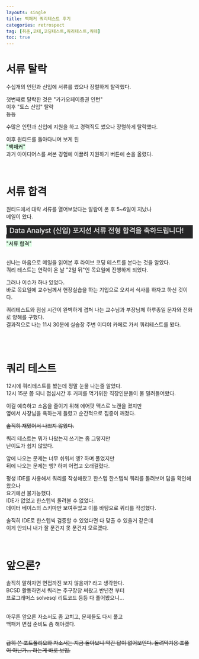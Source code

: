 ```yaml
---
layouts: single
title: 백패커 쿼리테스트 후기
categories: retrospect
tag: [취준,코테,코딩테스트,쿼리테스트,쿼테]
toc: true
---
```

# 서류 탈락

수십개의 인턴과 신입에 서류를 썼으나 장렬하게 탈락했다. 

첫번째로 탈락한 것은 "카카오페이증권 인턴"   
이후 "토스 신입" 탈락    
등등   
   
수많은 인턴과 신입에 지원을 하고 경력직도 썼으나 장렬하게 탈락했다.    
   
이후 원티드를 돌아다니며 보게 된    
<mark style='background-color: #dcffe4'>"백패커"</mark>   
과거 아이디어스를 써본 경험에 이끌려 지원하기 버튼에 손을 올렸다.    


<br>

 
# 서류 합격 

원티드에서 대략 서류를 열어보았다는 알람이 온 후 5~6일이 지났나    
메일이 왔다.    

![Image](/images/2025-01-11-백패커-쿼리테스트-후기/2025-01-12-00-05-27.png)
<Br>
<mark style='background-color: #dcffe4'>"서류 합격"</mark>   
   <br>


신나는 마음으로 메일을 읽어본 후 라이브 코딩 테스트를 본다는 것을 알았다.    
쿼리 테스트는 연락이 온 날 "2일 뒤"인 목요일에 진행하게 되었다.    
   
그러나 이슈가 하나 있었다.    
바로 목요일에 교수님께서 현장실습을 하는 기업으로 오셔서 식사를 하자고 하신 것이다.    
   
쿼리테스트와 점심 시간이 완벽하게 겹쳐 나는 교수님과 부장님께 하루종일 문자와 전화로 양해를 구했다.    
결과적으로 나는 11시 30분에 실습장 주변 이디야 카페로 가서 쿼리테스트를 봤다.    
   

<br>
<br>

# 쿼리 테스트
12시에 쿼리테스트를 봤는데 정말 눈물 나는줄 알았다.    
12시 15분 쯤 되니 점심시간 후 커피를 먹기위한 직장인분들이 물 밀려들어왔다.   
    
이걸 예측하고 소음을 줄이기 위해 에어팟 맥스로 노캔을 켰지만   
옆에서 사장님을 욕하는게 들렸고 순간적으로 집중이 깨졌다.     
    
~~솔직히 재밌어서 나쁘지 않았다.~~
   
쿼리 테스트는 뭐가 나왔는지 쓰기는 좀 그렇지만    
난이도가 쉽지 않았다.     
    
앞에 나오는 문제는 너무 쉬워서 엥? 하며 풀었지만     
뒤에 나오는 문제는 엥? 하며 어렵고 오래걸렸다.     
    
    
평생 IDE를 사용해서 쿼리를 작성해왔고 한스텝 한스텝씩 쿼리를 돌려보며 답을 확인해왔으나     
요기에선 불가능했다.     
IDE가 없었고 한스텝씩 돌려볼 수 없었다.     
데이터 베이스의 스키마만 보여주었고 이를 바탕으로 쿼리를 작성했다.     
     
     
솔직히 IDE로 한스텝씩 검증할 수 있었다면 다 맞출 수 있을거 같은데     
이게 안되니 내가 잘 푼건지 못 푼건지 모르겠다.      
      
     
 <br>
 
# 앞으론? 
     
솔직히 말하자면 면접까진 보지 않을까? 라고 생각한다.      
BCSD 활동하면서 쿼리는 주구장창 써왔고 반년전 부터     
프로그래머스 solvesql 리트코드 등등 다 풀어봤으니...    
<br>

    
아무튼 앞으론 자소서도 좀 고치고, 문제들도 다시 풀고    
백패커 면접 준비도 좀 해야겠다.     
<br>

     
~~급히 쓴 포트폴리오와 자소서는 지금 돌아보니 약간 답이 없어보인다. 
돌려막기용 포폴이 아닌가... 라는게 바로 보임.~~




